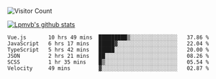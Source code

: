 ![Visitor Count](https://profile-counter.glitch.me/Lpmvb/count.svg)

[![Lpmvb's github stats](https://github-readme-stats.vercel.app/api?username=lpmvb&show_icons=true&title_color=fff&icon_color=79ff97&text_color=9f9f9f&bg_color=151515)](https://github.com/anuraghazra/github-readme-stats)

<!--
Here are some ideas to get you started:

- 🔭 I’m currently working on ...
- 🌱 I’m currently learning ...
- 👯 I’m looking to collaborate on ...
- 🤔 I’m looking for help with ...
- 💬 Ask me about ...
- 📫 How to reach me: ...
- 😄 Pronouns: ...
- ⚡ Fun fact: ...
-->

<!--START_SECTION:waka-->

```text
Vue.js       10 hrs 49 mins  █████████▒░░░░░░░░░░░░░░░   37.86 %
JavaScript   6 hrs 17 mins   █████▓░░░░░░░░░░░░░░░░░░░   22.04 %
TypeScript   5 hrs 42 mins   █████░░░░░░░░░░░░░░░░░░░░   20.00 %
JSON         2 hrs 21 mins   ██░░░░░░░░░░░░░░░░░░░░░░░   08.26 %
SCSS         1 hr 35 mins    █▒░░░░░░░░░░░░░░░░░░░░░░░   05.54 %
Velocity     49 mins         ▓░░░░░░░░░░░░░░░░░░░░░░░░   02.87 %
```

<!--END_SECTION:waka-->
